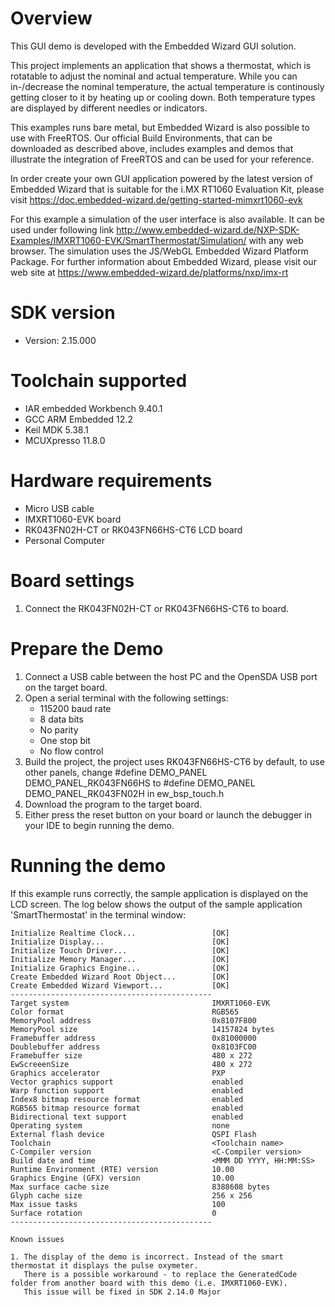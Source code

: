 Overview
========
This GUI demo is developed with the Embedded Wizard GUI solution.

This project implements an application that shows a thermostat, which is 
rotatable to adjust the nominal and actual temperature.
While you can in-/decrease the nominal temperature, the actual temperature 
is continously getting closer to it by heating up or cooling down. Both 
temperature types are displayed by different needles or indicators.


This examples runs bare metal, but Embedded Wizard is also possible
to use with FreeRTOS. Our official Build Environments, that can be downloaded 
as described above, includes examples and demos that illustrate the integration 
of FreeRTOS and can be used for your reference.



In order create your own GUI application powered by the latest version of
Embedded Wizard that is suitable for the i.MX RT1060 Evaluation Kit, please
visit https://doc.embedded-wizard.de/getting-started-mimxrt1060-evk

For this example a simulation of the user interface is also available.
It can be used under following link
http://www.embedded-wizard.de/NXP-SDK-Examples/IMXRT1060-EVK/SmartThermostat/Simulation/
with any web browser. The simulation uses the JS/WebGL Embedded Wizard Platform Package.
For further information about Embedded Wizard, please visit our web site at
https://www.embedded-wizard.de/platforms/nxp/imx-rt


SDK version
===========
- Version: 2.15.000

Toolchain supported
===================
- IAR embedded Workbench  9.40.1
- GCC ARM Embedded  12.2
- Keil MDK  5.38.1
- MCUXpresso  11.8.0

Hardware requirements
=====================
- Micro USB cable
- IMXRT1060-EVK board
- RK043FN02H-CT or RK043FN66HS-CT6 LCD board
- Personal Computer

Board settings
==============
1. Connect the RK043FN02H-CT or RK043FN66HS-CT6 to board.

Prepare the Demo
================
1.  Connect a USB cable between the host PC and the OpenSDA USB port on the target board.
2.  Open a serial terminal with the following settings:
    - 115200 baud rate
    - 8 data bits
    - No parity
    - One stop bit
    - No flow control
3.  Build the project, the project uses RK043FN66HS-CT6 by default, to use other panels,
    change
    #define DEMO_PANEL DEMO_PANEL_RK043FN66HS
    to
    #define DEMO_PANEL DEMO_PANEL_RK043FN02H
    in ew_bsp_touch.h
4.  Download the program to the target board.
5.  Either press the reset button on your board or launch the debugger in your IDE to begin running the demo.

Running the demo
================
If this example runs correctly, the sample application is displayed on the LCD screen.
The log below shows the output of the sample application 'SmartThermostat' in the terminal window:
~~~~~~~~~~~~~~~~~~~~~~~~~~~~~~~~~~~
Initialize Realtime Clock...                 [OK]
Initialize Display...                        [OK]
Initialize Touch Driver...                   [OK]
Initialize Memory Manager...                 [OK]
Initialize Graphics Engine...                [OK]
Create Embedded Wizard Root Object...        [OK]
Create Embedded Wizard Viewport...           [OK]
---------------------------------------------
Target system                                IMXRT1060-EVK
Color format                                 RGB565
MemoryPool address                           0x8107F800
MemoryPool size                              14157824 bytes
Framebuffer address                          0x81000000
Doublebuffer address                         0x8103FC00
Framebuffer size                             480 x 272
EwScreeenSize                                480 x 272
Graphics accelerator                         PXP
Vector graphics support                      enabled
Warp function support                        enabled
Index8 bitmap resource format                enabled
RGB565 bitmap resource format                enabled
Bidirectional text support                   enabled
Operating system                             none
External flash device                        QSPI Flash
Toolchain                                    <Toolchain name>
C-Compiler version                           <C-Compiler version>
Build date and time                          <MMM DD YYYY, HH:MM:SS>
Runtime Environment (RTE) version            10.00
Graphics Engine (GFX) version                10.00
Max surface cache size                       8388608 bytes
Glyph cache size                             256 x 256
Max issue tasks                              100
Surface rotation                             0
---------------------------------------------

Known issues

1. The display of the demo is incorrect. Instead of the smart thermostat it displays the pulse oxymeter.
   There is a possible workaround - to replace the GeneratedCode folder from another board with this demo (i.e. IMXRT1060-EVK).
   This issue will be fixed in SDK 2.14.0 Major
